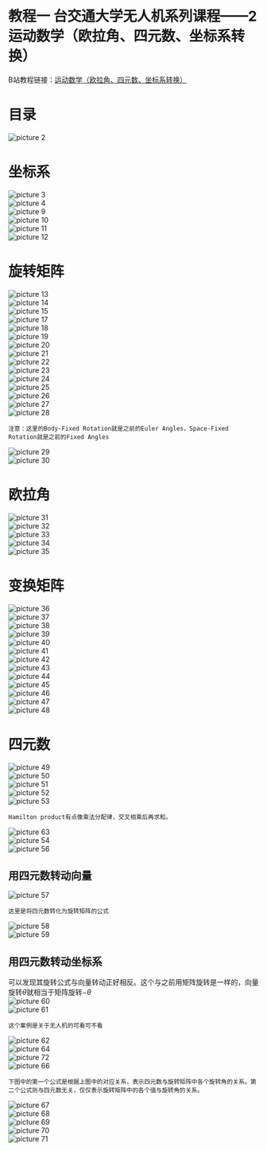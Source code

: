 # 教程一 台交通大学无人机系列课程——2运动数学（欧拉角、四元数、坐标系转换）  
B站教程链接：[运动数学（欧拉角、四元数、坐标系转换）](https://www.bilibili.com/video/BV1z94y1Y7g8/?spm_id_from=333.337.search-card.all.click&vd_source=a5f4029436fab3ad44f642e3a69eb1d1)
# 目录
![picture 2](.assets_IMG/Quaternions/IMG_20230811-134721389.png)  
# 坐标系
![picture 3](.assets_IMG/Quaternions/IMG_20230811-135050266.png)  
![picture 4](.assets_IMG/Quaternions/IMG_20230811-135124165.png)  
![picture 9](.assets_IMG/Quaternions/IMG_20230811-135543779.png)  
![picture 10](.assets_IMG/Quaternions/IMG_20230811-135800413.png)  
![picture 11](.assets_IMG/Quaternions/IMG_20230811-184830804.png)  
![picture 12](.assets_IMG/Quaternions/IMG_20230811-184943073.png)  
# 旋转矩阵
![picture 13](.assets_IMG/Quaternions/IMG_20230811-185242161.png)  
![picture 14](.assets_IMG/Quaternions/IMG_20230811-185324524.png)  
![picture 15](.assets_IMG/Quaternions/IMG_20230811-185341328.png)  
![picture 17](.assets_IMG/Quaternions/IMG_20230811-185522806.png)  
![picture 18](.assets_IMG/Quaternions/IMG_20230811-185632669.png)  
![picture 19](.assets_IMG/Quaternions/IMG_20230813-104345673.png)  
![picture 20](.assets_IMG/Quaternions/IMG_20230813-104638190.png)  
![picture 21](.assets_IMG/Quaternions/IMG_20230813-104956745.png)  
![picture 22](.assets_IMG/Quaternions/IMG_20230813-105213228.png)  
![picture 23](.assets_IMG/Quaternions/IMG_20230813-105731567.png)  
![picture 24](.assets_IMG/Quaternions/IMG_20230813-110157809.png)  
![picture 25](.assets_IMG/Quaternions/IMG_20230813-110248893.png)  
![picture 26](.assets_IMG/Quaternions/IMG_20230813-111900764.png)  
![picture 27](.assets_IMG/Quaternions/IMG_20230813-112006960.png)  
![picture 28](.assets_IMG/Quaternions/IMG_20230813-112102307.png)  
```
注意：这里的Body-Fixed Rotation就是之前的Euler Angles，Space-Fixed Rotation就是之前的Fixed Angles
```
![picture 29](.assets_IMG/Quaternions/IMG_20230813-112517910.png)  
![picture 30](.assets_IMG/Quaternions/IMG_20230813-113458799.png)  
# 欧拉角
![picture 31](.assets_IMG/Quaternions/IMG_20230813-113945004.png)  
![picture 32](.assets_IMG/Quaternions/IMG_20230813-143028745.png)  
![picture 33](.assets_IMG/Quaternions/IMG_20230813-143303569.png)  
![picture 34](.assets_IMG/Quaternions/IMG_20230813-143618757.png)  
![picture 35](.assets_IMG/Quaternions/IMG_20230813-153755152.png)  
# 变换矩阵
![picture 36](.assets_IMG/Quaternions/IMG_20230813-153812659.png)  
![picture 37](.assets_IMG/Quaternions/IMG_20230813-153906611.png)  
![picture 38](.assets_IMG/Quaternions/IMG_20230813-154219835.png)  
![picture 39](.assets_IMG/Quaternions/IMG_20230813-154517619.png)  
![picture 40](.assets_IMG/Quaternions/IMG_20230813-154834298.png)  
![picture 41](.assets_IMG/Quaternions/IMG_20230813-155003837.png)  
![picture 42](.assets_IMG/Quaternions/IMG_20230813-155431684.png)  
![picture 43](.assets_IMG/Quaternions/IMG_20230813-155722997.png)  
![picture 44](.assets_IMG/Quaternions/IMG_20230813-155856998.png)  
![picture 45](.assets_IMG/Quaternions/IMG_20230813-160047164.png)  
![picture 46](.assets_IMG/Quaternions/IMG_20230813-161925644.png)  
![picture 47](.assets_IMG/Quaternions/IMG_20230813-162554524.png)  
![picture 48](.assets_IMG/Quaternions/IMG_20230813-162655617.png)  
# 四元数
![picture 49](.assets_IMG/Quaternions/IMG_20230813-162730043.png)  
![picture 50](.assets_IMG/Quaternions/IMG_20230813-165226593.png)  
![picture 51](.assets_IMG/Quaternions/IMG_20230813-165431998.png)  
![picture 52](.assets_IMG/Quaternions/IMG_20230813-165510670.png)  
![picture 53](.assets_IMG/Quaternions/IMG_20230813-165711527.png)  
```
Hamilton product有点像乘法分配律，交叉相乘后再求和。
```
![picture 63](.assets_IMG/Quaternions/IMG_20230816-113804883.png)  
![picture 54](.assets_IMG/Quaternions/IMG_20230813-170633965.png)  
![picture 56](.assets_IMG/Quaternions/IMG_20230813-171115597.png)  
## 用四元数转动向量
![picture 57](.assets_IMG/Quaternions/IMG_20230813-171246854.png)  
```
这里是将四元数转化为旋转矩阵的公式
```
![picture 58](.assets_IMG/Quaternions/IMG_20230813-171455114.png)  
![picture 59](.assets_IMG/Quaternions/IMG_20230813-172213388.png)  
## 用四元数转动坐标系
可以发现其旋转公式与向量转动正好相反。这个与之前用矩阵旋转是一样的，向量旋转$\theta$就相当于矩阵旋转$-\theta$  
![picture 60](.assets_IMG/Quaternions/IMG_20230813-172356474.png)  
![picture 61](.assets_IMG/Quaternions/IMG_20230816-111622182.png)  
```
这个案例是关于无人机的可看可不看
```
![picture 62](.assets_IMG/Quaternions/IMG_20230816-112319760.png)  
![picture 64](.assets_IMG/Quaternions/IMG_20230816-114134906.png)  
![picture 72](.assets_IMG/Quaternions/IMG_20230816-122547296.png)  
![picture 66](.assets_IMG/Quaternions/IMG_20230816-114505667.png)  
```
下图中的第一个公式是根据上图中的对应关系，表示四元数与旋转矩阵中各个旋转角的关系。第二个公式则与四元数无关，仅仅表示旋转矩阵中的各个值与旋转角的关系。
```
![picture 67](.assets_IMG/Quaternions/IMG_20230816-115428810.png)  
![picture 68](.assets_IMG/Quaternions/IMG_20230816-121724088.png)  
![picture 69](.assets_IMG/Quaternions/IMG_20230816-121744178.png)  
![picture 70](.assets_IMG/Quaternions/IMG_20230816-121753968.png)  
![picture 71](.assets_IMG/Quaternions/IMG_20230816-121826672.png)  
